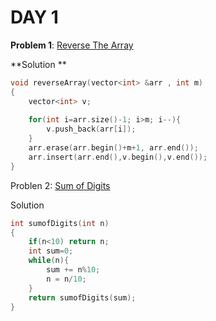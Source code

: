 
# DAY 1 
**Problem 1**: [Reverse The Array](https://www.codingninjas.com/codestudio/problems/reverse-the-array_1262298)

**Solution **
```c++
void reverseArray(vector<int> &arr , int m)
{
    vector<int> v;
   
    for(int i=arr.size()-1; i>m; i--){
        v.push_back(arr[i]);
    }
    arr.erase(arr.begin()+m+1, arr.end());
    arr.insert(arr.end(),v.begin(),v.end());
}

```

Problen 2: [Sum of Digits](https://www.codingninjas.com/codestudio/problems/sum-of-digits_1464021?leftPanelTab=0)

Solution
```c++
int sumofDigits(int n)
{
	if(n<10) return n;
    int sum=0;
    while(n){
        sum += n%10;
        n = n/10;
    }
    return sumofDigits(sum);
}

```


